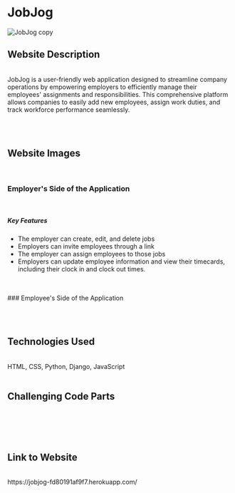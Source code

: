 # JobJog
![JobJog copy](https://github.com/sarahganz/JobJog/assets/134661556/e591a010-1876-45ee-919c-253dc099e925)


## Website Description
<br>
JobJog is a user-friendly web application designed to streamline company operations by empowering employers to efficiently manage their employees' assignments and responsibilities. This comprehensive platform allows companies to easily add new employees, assign work duties, and track workforce performance seamlessly.

<br><br>
## Website Images
<br>

### Employer's Side of the Application
<br>

##### Key Features
<ul>
  <li>The employer can create, edit, and delete jobs</li>
  <li>Employers can invite employees through a link</li>
  <li>The employer can assign employees to those jobs</li>
  <li>Employers can update employee information and view their timecards, including their clock in and clock out times.</li>
</ul>
<br><br>
### Employee's Side of the Application

<br><br>
## Technologies Used
<br>
HTML, CSS, Python, Django, JavaScript
<br><br>

## Challenging Code Parts
<br>

<br><br>
## Link to Website
<br>
https://jobjog-fd80191af9f7.herokuapp.com/
